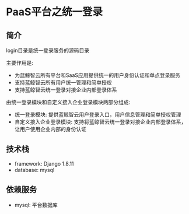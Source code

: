 # PaaS平台之统一登录

## 简介

login目录是统一登录服务的源码目录

主要作用是:
- 为蓝鲸智云所有平台和SaaS应用提供统一的用户身份认证和单点登录服务
- 支持蓝鲸智云所有用户统一管理和简单授权
- 支持蓝鲸智云统一登录对接企业内部登录体系

由统一登录模块和自定义接入企业登录模块两部分组成:

- 统一登录模块: 提供蓝鲸智云用户登录入口，用户信息管理和简单授权管理
- 自定义接入企业登录模块: 支持将蓝鲸智云统一登录对接企业内部登录体系，让用户使用企业内部的身份认证


## 技术栈

- framework: Django 1.8.11
- database: mysql


## 依赖服务

- mysql: 平台数据库

